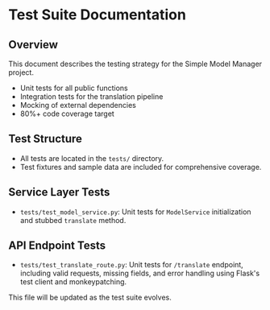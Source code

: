 # Test Suite Documentation

## Overview
This document describes the testing strategy for the Simple Model Manager project.

- Unit tests for all public functions
- Integration tests for the translation pipeline
- Mocking of external dependencies
- 80%+ code coverage target

## Test Structure
- All tests are located in the `tests/` directory.
- Test fixtures and sample data are included for comprehensive coverage.

## Service Layer Tests
- `tests/test_model_service.py`: Unit tests for `ModelService` initialization and stubbed `translate` method.

## API Endpoint Tests
- `tests/test_translate_route.py`: Unit tests for `/translate` endpoint, including valid requests, missing fields, and error handling using Flask's test client and monkeypatching.

This file will be updated as the test suite evolves. 